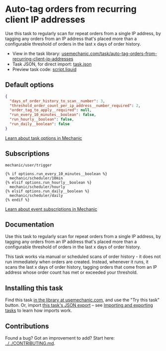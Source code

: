 # Auto-tag orders from recurring client IP addresses

Use this task to regularly scan for repeat orders from a single IP address, by tagging any orders from an IP address that's placed more than a configurable threshold of orders in the last x days of order history.

* View in the task library: [usemechanic.com/task/auto-tag-orders-from-recurring-client-ip-addresses](https://usemechanic.com/task/auto-tag-orders-from-recurring-client-ip-addresses)
* Task JSON, for direct import: [task.json](../../tasks/auto-tag-orders-from-recurring-client-ip-addresses.json)
* Preview task code: [script.liquid](./script.liquid)

## Default options

```json
{
  "days_of_order_history_to_scan__number": 3,
  "threshold_order_count_per_ip_address__number_required": 2,
  "order_tag_to_apply__required": null,
  "run_every_10_minutes__boolean": false,
  "run_hourly__boolean": false,
  "run_daily__boolean": false
}
```

[Learn about task options in Mechanic](https://docs.usemechanic.com/article/471-task-options)

## Subscriptions

```liquid
mechanic/user/trigger

{% if options.run_every_10_minutes__boolean %}
  mechanic/scheduler/10min
{% elsif options.run_hourly__boolean %}
  mechanic/scheduler/hourly
{% elsif options.run_daily__boolean %}
  mechanic/scheduler/daily
{% endif %}
```

[Learn about event subscriptions in Mechanic](https://docs.usemechanic.com/article/408-subscriptions)

## Documentation

Use this task to regularly scan for repeat orders from a single IP address, by tagging any orders from an IP address that's placed more than a configurable threshold of orders in the last x days of order history.

This task works via manual or scheduled scans of order history - it does not run immediately when orders are created. Instead, whenever it runs, it scans the last x days of order history, tagging orders that come from an IP address whose order count has met or exceeded your threshold.

## Installing this task

Find this task [in the library at usemechanic.com](https://usemechanic.com/task/auto-tag-orders-from-recurring-client-ip-addresses), and use the "Try this task" button. Or, import [this task's JSON export](../../tasks/auto-tag-orders-from-recurring-client-ip-addresses.json) – see [Importing and exporting tasks](https://docs.usemechanic.com/article/505-importing-and-exporting-tasks) to learn how imports work.

## Contributions

Found a bug? Got an improvement to add? Start here: [../../CONTRIBUTING.md](../../CONTRIBUTING.md).
